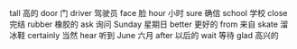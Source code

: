 tall				高的
door				门
driver				驾驶员
face				脸
hour				小时
sure				确信
school				学校
close				完结
rubber				橡胶的
ask				询问
Sunday   星期日
better   更好的
from     来自
skate    溜冰鞋
certainly  当然
hear     听到
June     六月
after    以后的
wait     等待
glad     高兴的
